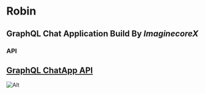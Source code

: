 # Robin
**GraphQL Chat Application Build By** *ImaginecoreX* 
--
### API
[GraphQL ChatApp API](https://github.com/ByteBigBoss/GraphQL-ChatApp)
--
![Alt](https://repobeats.axiom.co/api/embed/7174343b8ff8ae37c03fd677fac262a2794fa5de.svg "Repobeats analytics image")
